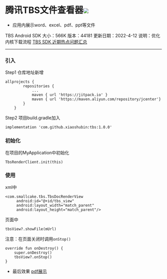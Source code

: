 # 腾讯TBS文件查看器[![](https://www.jitpack.io/v/xiaoshubin/tbs.svg)](https://www.jitpack.io/#xiaoshubin/tbs)

- 应用内展示word、excel、pdf、ppt等文件

TBS Android SDK
大小：566K
版本：44181
更新日期：2022-4-12
说明：优化内核下载流程
[TBS SDK 近期热点问题汇总](https://docs.qq.com/doc/DYW9QdXJNWFZnbVdz)

------

### 引入

Step1 仓库地址新增

```
allprojects {
        repositories {
            ...
            maven { url 'https://jitpack.io' }
            maven { url 'https://maven.aliyun.com/repository/jcenter'}
        }
    }
```

Step2 项目build.gradle加入

```
implementation 'com.github.xiaoshubin:tbs:1.0.0'
```

### 初始化

在项目的MyApplication中初始化

```
TbsRenderClient.init(this)
```

### 使用

xml中

```
<com.smallcake.tbs.TbsDocRenderView  
     android:id="@+id/tbs_view"  
     android:layout_width="match_parent"  
     android:layout_height="match_parent"/>
```

页面中

```
tbsView?.showFile(mUrl)
```

注意：在页面关闭时调用`onStop()`

```
override fun onDestroy() {
    super.onDestroy()
    tbsView?.onStop()
}
```

- 最后效果
[pdf展示](https://github.com/xiaoshubin/tbs/tree/master/pic/pdf_test.png)
